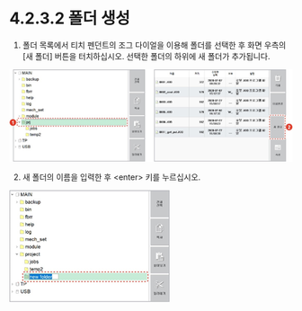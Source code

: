 # 4.2.3.2 폴더 생성

1.	폴더 목록에서 티치 펜던트의 조그 다이얼을 이용해 폴더를 선택한 후 화면 우측의 \[새 폴더\] 버튼을 터치하십시오. 선택한 폴더의 하위에 새 폴더가 추가됩니다.

![](../../../.gitbook/assets/image%20%28117%29.png)

2.	새 폴더의 이름을 입력한 후 &lt;enter&gt; 키를 누르십시오.

![](../../../.gitbook/assets/image%20%28136%29.png)

